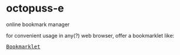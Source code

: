 octopuss-e
==========

online bookmark manager

for convenient usage in any(?) web browser, offer a bookmarklet like:
<pre>
<a href="javascript:S=document.URL;T=document.title;if(S&&T){location.href='<%= request.protocol %><%= request.host_with_port %><%= new_bookmark_path %>?bookmark[url]='+encodeURIComponent(S)+'&bookmark[name]='+encodeURIComponent(T);}" style="cursor:move">Bookmarklet</a>
</pre>
